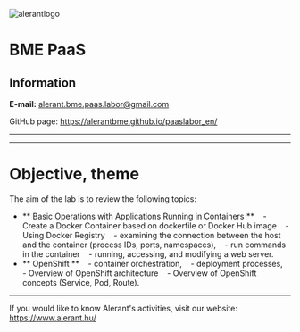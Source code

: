![alerantlogo](https://www.alerant.hu/img/logo.svg) 
# BME PaaS   
## Information
**E-mail:** alerant.bme.paas.labor@gmail.com

GitHub page: https://alerantbme.github.io/paaslabor_en/

---
---
# Objective, theme
The aim of the lab is to review the following topics:
- ** Basic Operations with Applications Running in Containers **
   - Create a Docker Container based on dockerfile or Docker Hub image
   - Using Docker Registry
   - examining the connection between the host and the container (process IDs, ports, namespaces),
   - run commands in the container
   - running, accessing, and modifying a web server.
- ** OpenShift **
   - container orchestration,
   - deployment processes,
   - Overview of OpenShift architecture
   - Overview of OpenShift concepts (Service, Pod, Route).
---
If you would like to know Alerant's activities, visit our website: https://www.alerant.hu/
